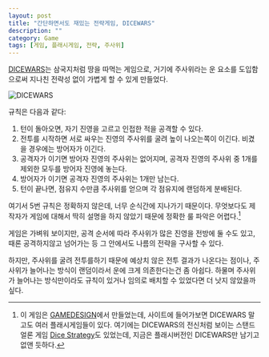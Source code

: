 ```yaml
---
layout: post
title: "간단하면서도 재밌는 전략게임, DICEWARS"
description: ""
category: Game
tags: [게임, 플래시게임, 전략, 주사위]
---
```


[DICEWARS](http://www.gamedesign.jp/flash/dice/dice.html)는 삼국지처럼 땅을 따먹는 게임으로, 거기에 주사위라는 운 요소를 도입함으로써 지나친 전략성 없이 가볍게 할 수 있게 만들었다.


![DICEWARS](https://lh4.googleusercontent.com/-5IpRWOvy55Q/VNPJ0Gkw66I/AAAAAAAAO0k/VjAzn5W0A_g/s0/dicewars.png "DICEWARS는 주사위를 굴려, 영토를 확장해나가는 간단한 전략게임이다.")


규칙은 다음과 같다:

1. 턴이 돌아오면, 자기 진영을 고르고 인접한 적을 공격할 수 있다.
2. 전투를 시작하면 서로 싸우는 진영의 주사위를 굴려 높이 나오는쪽이 이긴다. 비겼을 경우에는 방어자가 이긴다.
3. 공격자가 이기면 방어자 진영의 주사위는 없어지며, 공격자 진영의 주사위 중 1개를 제외한 모두를 방어자 진영에 놓는다.
4. 방어자가 이기면 공격자 진영의 주사위는 1개만 남는다.
5. 턴이 끝나면, 점유지 수만큼 주사위를 얻으며 각 점유지에 랜덤하게 분배된다.

여기서 5번 규칙은 정확하지 않은데, 너무 순식간에 지나가기 때문이다. 무엇보다도 제작자가 게임에 대해서 딱히 설명을 하지 않았기 때문에 정확한 룰 파악은 어렵다.[^1]

[^1]: 이 게임은 [GAMEDESIGN](http://www.gamedesign.jp/)에서 만들었는데, 사이트에 들어가보면 DICEWARS 말고도 여러 플래시게임들이 있다. 여기에는 DICEWARS의 전신처럼 보이는 스탠드얼론 게임 [Dice Strategy](http://www.gamedesign.jp/zip/dice.zip)도 있었는데, 지금은 플래시버전인 DICEWARS만 남기고 없앤 듯하다.

게임은 가벼워 보이지만, 공격 순서에 따라 주사위가 많은 진영을 전방에 둘 수도 있고, 때론 공격하지않고 넘어가는 등 그 안에서도 나름의 전략을 구사할 수 있다.

하지만, 주사위를 굴려 전투를하기 때문에 예상치 않은 전투 결과가 나온다는 점이나, 주사위가 늘어나는 방식이 랜덤이라서 운에 크게 의존한다는건 좀 아쉽다. 하물며 주사위가 늘어나는 방식만이라도 규칙이 있거나 임의로 배치할 수 있었다면 더 낫지 않았을까 싶다.
